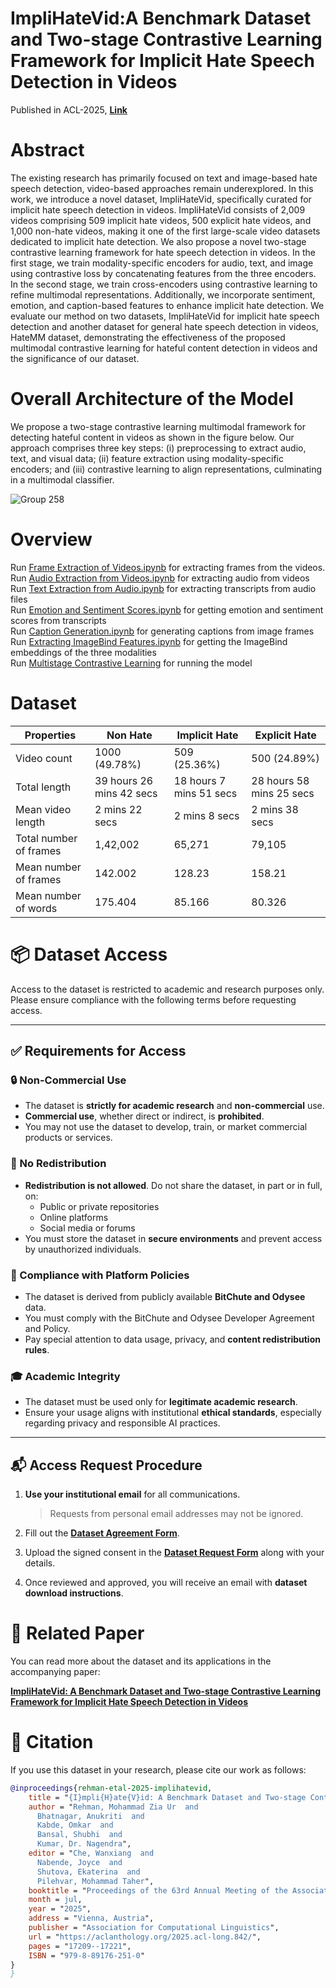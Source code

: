 # ImpliHateVid:A Benchmark Dataset and Two-stage Contrastive Learning Framework for Implicit Hate Speech Detection in Videos
Published in ACL-2025, **[Link](https://aclanthology.org/2025.acl-long.842/)**  

# Abstract
The existing research has primarily focused on text and image-based hate speech detection, video-based approaches remain underexplored. In this work, we introduce a novel dataset, ImpliHateVid, specifically curated for implicit hate speech detection in videos. ImpliHateVid consists of 2,009 videos comprising 509 implicit hate videos, 500 explicit hate videos, and 1,000 non-hate videos, making it one of the first large-scale video datasets dedicated to implicit hate detection. We also propose a novel two-stage contrastive learning framework for hate speech detection in videos. In the first stage, we train modality-specific encoders for audio, text, and image using contrastive loss by concatenating features from the three encoders. In the second stage, we train cross-encoders using contrastive learning to refine multimodal representations. Additionally, we incorporate sentiment, emotion, and caption-based features to enhance implicit hate detection. We evaluate our method on two datasets, ImpliHateVid for implicit hate speech detection and another dataset for general hate speech detection in videos, HateMM dataset, demonstrating the effectiveness of the proposed multimodal contrastive learning for hateful content detection in videos and the significance of our dataset.

# Overall Architecture of the Model
We propose a two-stage contrastive learning multimodal framework for detecting hateful content in videos as shown in the figure below. Our approach comprises three key steps: (i) preprocessing to extract audio, text, and visual data; (ii) feature extraction using modality-specific encoders; and (iii) contrastive learning to align representations, culminating in a multimodal classifier.

![Group 258](https://github.com/user-attachments/assets/39361ac4-ff62-4e15-99b1-2024bbcc7c73)

# Overview
Run [Frame Extraction of Videos.ipynb](https://github.com/videohatespeech/Implicit_Video_Hate/blob/main/Codes/Frame%20Extraction%20of%20Videos.ipynb) for extracting frames from the videos.</br>
Run [Audio Extraction from Videos.ipynb](https://github.com/videohatespeech/Implicit_Video_Hate/blob/main/Codes/Audio%20Extraction%20from%20Videos.ipynb) for extracting audio from videos</br>
Run [Text Extraction from Audio.ipynb](https://github.com/videohatespeech/Implicit_Video_Hate/blob/main/Codes/Text%20Extraction%20from%20Audio.ipynb) for extracting transcripts from audio files</br>
Run [Emotion and Sentiment Scores.ipynb](https://github.com/videohatespeech/Implicit_Video_Hate/blob/main/Codes/Emotion%20and%20Sentiment%20Scores.ipynb) for getting emotion and sentiment scores from transcripts</br>
Run [Caption Generation.ipynb](https://github.com/videohatespeech/Implicit_Video_Hate/blob/main/Codes/Caption%20Generation.ipynb) for generating captions from image frames</br>
Run [Extracting ImageBind Features.ipynb](https://github.com/videohatespeech/Implicit_Video_Hate/blob/main/Codes/Extracting%20ImageBind%20Features.ipynb) for getting the ImageBind embeddings of the three modalities</br>
Run [Multistage Contrastive Learning](https://github.com/videohatespeech/Implicit_Video_Hate/blob/main/Codes/Multistage%20Contrastive%20Learning.ipynb) for running the model

# Dataset 

| Properties  | Non Hate | Implicit Hate | Explicit Hate |
| ------------- | ------------- | ------------- | ------------- |
| Video count  | 1000 (49.78%)  | 509 (25.36%) | 500 (24.89%) |
| Total length  | 39 hours 26 mins 42 secs  | 18 hours 7 mins 51 secs | 28 hours 58 mins 25 secs |
| Mean video length | 2 mins 22 secs | 2 mins 8 secs | 2 mins 38 secs |
| Total number of frames | 1,42,002 | 65,271 | 79,105 |
| Mean number of frames | 142.002 | 128.23 | 158.21 |
| Mean number of words | 175.404 | 85.166 | 80.326 |

# 📦 Dataset Access

Access to the dataset is restricted to academic and research purposes only. Please ensure compliance with the following terms before requesting access.

---

## ✅ Requirements for Access

### 🔒 Non-Commercial Use
- The dataset is **strictly for academic research** and **non-commercial** use.
- **Commercial use**, whether direct or indirect, is **prohibited**.
- You may not use the dataset to develop, train, or market commercial products or services.

### 🚫 No Redistribution
- **Redistribution is not allowed**. Do not share the dataset, in part or in full, on:
  - Public or private repositories
  - Online platforms
  - Social media or forums
- You must store the dataset in **secure environments** and prevent access by unauthorized individuals.

### 📜 Compliance with Platform Policies
- The dataset is derived from publicly available **BitChute and Odysee** data.
- You must comply with the BitChute and Odysee Developer Agreement and Policy.
- Pay special attention to data usage, privacy, and **content redistribution rules**.

### 🎓 Academic Integrity
- The dataset must be used only for **legitimate academic research**.
- Ensure your usage aligns with institutional **ethical standards**, especially regarding privacy and responsible AI practices.

---

## 📬 Access Request Procedure

1. **Use your institutional email** for all communications.  
   > Requests from personal email addresses may not be ignored.

2. Fill out the **[Dataset Agreement Form](https://docs.google.com/document/d/1Cb_f-xhOobgpnn_u2lOB6_m1lCHlDNCt/edit)**.

3. Upload the signed consent in the **[Dataset Request Form](https://docs.google.com/forms/d/1UTItZLZXqZ7h_dT73wBk8YDkMRtKItUBYV8zznsiRKk/edit)** along with your details.

4. Once reviewed and approved, you will receive an email with **dataset download instructions**.

# 📄 Related Paper

You can read more about the dataset and its applications in the accompanying paper:

**[ImpliHateVid: A Benchmark Dataset and Two-stage Contrastive Learning Framework for Implicit Hate Speech Detection in Videos](https://aclanthology.org/2025.acl-long.842/)**  

# 📖 Citation

If you use this dataset in your research, please cite our work as follows:

```bibtex
@inproceedings{rehman-etal-2025-implihatevid,
    title = "{I}mpli{H}ate{V}id: A Benchmark Dataset and Two-stage Contrastive Learning Framework for Implicit Hate Speech Detection in Videos",
    author = "Rehman, Mohammad Zia Ur  and
      Bhatnagar, Anukriti  and
      Kabde, Omkar  and
      Bansal, Shubhi  and
      Kumar, Dr. Nagendra",
    editor = "Che, Wanxiang  and
      Nabende, Joyce  and
      Shutova, Ekaterina  and
      Pilehvar, Mohammad Taher",
    booktitle = "Proceedings of the 63rd Annual Meeting of the Association for Computational Linguistics (Volume 1: Long Papers)",
    month = jul,
    year = "2025",
    address = "Vienna, Austria",
    publisher = "Association for Computational Linguistics",
    url = "https://aclanthology.org/2025.acl-long.842/",
    pages = "17209--17221",
    ISBN = "979-8-89176-251-0"
}
}

